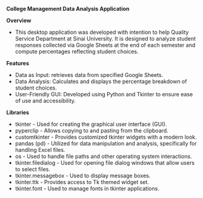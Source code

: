 **College Management Data Analysis Application**

**Overview**
  - This desktop application was developed with intention to help Quality Service Department at Sinai University.
    It is designed to analyze student responses collected via Google Sheets at the end of each semester and compute percentages reflecting student choices.

**Features**
  - Data as Input: retrieves data from specified Google Sheets.
  - Data Analysis: Calculates and displays the percentage breakdown of student choices.
  - User-Friendly GUI: Developed using Python and Tkinter to ensure ease of use and accessibility.

**Libraries**
  - tkinter - Used for creating the graphical user interface (GUI).
  - pyperclip - Allows copying to and pasting from the clipboard.
  - customtkinter - Provides customized tkinter widgets with a modern look.
  - pandas (pd) - Utilized for data manipulation and analysis, specifically for handling Excel files.
  - os - Used to handle file paths and other operating system interactions.
  - tkinter.filedialog - Used for opening file dialog windows that allow users to select files.
  - tkinter.messagebox - Used to display message boxes.
  - tkinter.ttk - Provides access to Tk themed widget set.
  - tkinter.font - Used to manage fonts in tkinter applications.
